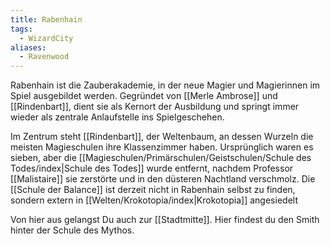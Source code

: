 ```yaml
---
title: Rabenhain
tags:
  - WizardCity
aliases:
  - Ravenwood
---
```

Rabenhain ist die Zauberakademie, in der neue Magier und Magierinnen im Spiel ausgebildet werden. Gegründet von [[Merle Ambrose]] und [[Rindenbart]], dient sie als Kernort der Ausbildung und springt immer wieder als zentrale Anlaufstelle ins Spielgeschehen.

Im Zentrum steht [[Rindenbart]], der Weltenbaum, an dessen Wurzeln die meisten Magieschulen ihre Klassenzimmer haben. Ursprünglich waren es sieben, aber die [[Magieschulen/Primärschulen/Geistschulen/Schule des Todes/index|Schule des Todes]] wurde entfernt, nachdem Professor [[Malistaire]] sie zerstörte und in den düsteren Nachtland verschmolz. Die [[Schule der Balance]] ist derzeit nicht in Rabenhain selbst zu finden, sondern extern in [[Welten/Krokotopia/index|Krokotopia]] angesiedelt 

Von hier aus gelangst Du auch zur [[Stadtmitte]]. Hier findest du den Smith hinter der Schule des Mythos.